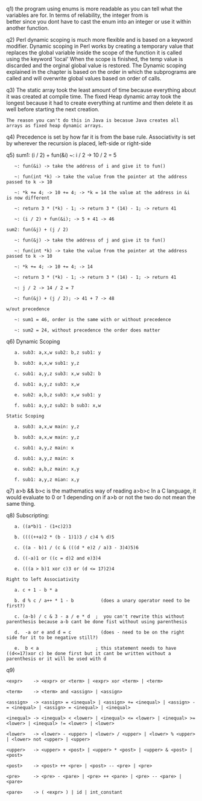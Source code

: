 q1) the program using enums is more readable as you can tell what the variables are for. In terms of reliability, the integer from is       
    better since you dont have to cast the enum into an integer or use it within another function.

q2) Perl dynamic scoping is much more flexible and is based on a keyword modifier. Dynamic scoping in Perl works by creating a temporary 
    value that replaces the global variable inside the scope of the function it is called using the keyword 'local' When the scope is finished, the temp value is discarded and the orginal global value is restored. The Dynamic scoping explained in the chapter is based on the order in which the subprograms are called and will overwrite global values based on order of calls.

q3) The static array took the least amount of time because everything about it was created at compile time. The fixed Heap dynamic array       took the longest because it had to create everything at runtime and then delete it as well before starting the next creation.
    
    The reason you can't do this in Java is becasue Java creates all arrays as fixed heap dynamic arrays.
 
q4) Precedence is set by how far it is from the base rule. 
    Associativity is set by wherever the recursion is placed, left-side or right-side

q5) sum1: (i / 2) + fun(&i)
       ~: i / 2 -> 10 / 2 = 5
       
       ~: fun(&i) -> take the address of i and give it to fun()
       
       ~: fun(int *k) -> take the value from the pointer at the address passed to k -> 10
       
       ~: *k += 4; -> 10 += 4; -> *k = 14 the value at the address in &i is now different
       
       ~: return 3 * (*k) - 1; -> return 3 * (14) - 1; -> return 41
       
       ~: (i / 2) + fun(&i); -> 5 + 41 -> 46
    
    sum2: fun(&j) + (j / 2)
       
       ~: fun(&j) -> take the address of j and give it to fun()
       
       ~: fun(int *k) -> take the value from the pointer at the address passed to k -> 10
       
       ~: *k += 4; -> 10 += 4; -> 14
       
       ~: return 3 * (*k) - 1; -> return 3 * (14) - 1; -> return 41
       
       ~: j / 2 -> 14 / 2 = 7
       
       ~: fun(&j) + (j / 2); -> 41 + 7 -> 48
    
    w/out precedence 
       
       ~: sum1 = 46, order is the same with or without precedence
       
       ~: sum2 = 24, without precedence the order does matter


q6) Dynamic Scoping
   
       a. sub3: a,x,w sub2: b,z sub1: y
       
       b. sub3: a,x,w sub1: y,z 
       
       c. sub1: a,y,z sub3: x,w sub2: b
       
       d. sub1: a,y,z sub3: x,w 
       
       e. sub2: a,b,z sub3: x,w sub1: y
       
       f. sub1: a,y,z sub2: b sub3: x,w
    
    Static Scoping
      
       a. sub3: a,x,w main: y,z
       
       b. sub3: a,x,w main: y,z
       
       c. sub1: a,y,z main: x
       
       d. sub1: a,y,z main: x
       
       e. sub2: a,b,z main: x,y
       
       f. sub1: a,y,z mian: x,y

q7) a>b && b>c is the mathematics way of reading a>b>c
    In a C language, it would evaluate to 0 or 1 depending on if a>b or not
    the two do not mean the same thing.
    
q8) Subscripting:
       
       a. ((a*b)1 - (1+c)2)3
       
       b. ((((++a)2 * (b - 1)1)3 / c)4 % d)5
       
       c. ((a - b)1 / (c & (((d * e)2 / a)3 - 3)4)5)6
       
       d. ((-a)1 or ((c = d)2 and e)3)4
       
       e. (((a > b)1 xor c)3 or (d <= 17)2)4
    
    Right to left Associativity
       
       a. c + 1 - b * a
       
       b. d % c / a++ * 1 - b          (does a unary operator need to be first?)
       
       c. (a-b) / c & 3 - a / e * d  ;  you can't rewrite this without parenthesis because a-b cant be done fist without using parenthesis
       
       d.  -a or e and d = c           (does - need to be on the right side for it to be negative still?)
       
       e.  b < a                     ; this statement needs to have ((d<=17)xor c) be done first but it cant be written without a parenthesis or it will be used with d 

q9)

    <expr>    -> <expr> or <term> | <expr> xor <term> | <term>
    
    <term>    -> <term> and <assign> | <assign>
    
    <assign>  -> <assign> = <inequal> | <assign> += <inequal> | <assign> -= <inequal> | <assign> = <inequal> | <inequal>
    
    <inequal> -> <inequal> < <lower> | <inequal> <= <lower> | <inequal> >= <lower> | <inequal> != <lower> | <lower>
    
    <lower>   -> <lower> - <upper> | <lower> / <upper> | <lower> % <upper> | <lower> not <upper> | <upper>
    
    <upper>   -> <upper> + <post> | <upper> * <post> | <upper> & <post> | <post>
    
    <post>    -> <post> ++ <pre> | <post> -- <pre> | <pre>
    
    <pre>     -> <pre> - <pare> | <pre> ++ <pare> | <pre> -- <pare> | <pare>
    
    <pare>    -> ( <expr> ) | id | int_constant
       
